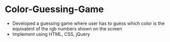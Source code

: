 # Color-Guessing-Game
* Developed a guessing game where user has to guess which color is the equivalent of the rgb numbers shown on the screen
* Implement using HTML, CSS, jQuery
